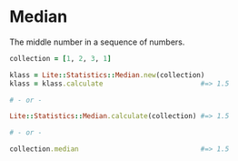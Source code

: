 # Median

The middle number in a sequence of numbers.

```ruby
collection = [1, 2, 3, 1]

klass = Lite::Statistics::Median.new(collection)
klass = klass.calculate                        #=> 1.5

# - or -

Lite::Statistics::Median.calculate(collection) #=> 1.5

# - or -

collection.median                              #=> 1.5
```
